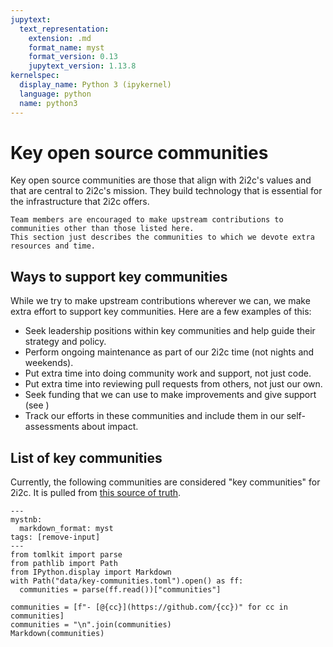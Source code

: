 ```yaml
---
jupytext:
  text_representation:
    extension: .md
    format_name: myst
    format_version: 0.13
    jupytext_version: 1.13.8
kernelspec:
  display_name: Python 3 (ipykernel)
  language: python
  name: python3
---
```


# Key open source communities

Key open source communities are those that align with 2i2c's values and that are central to 2i2c's mission.
They build technology that is essential for the infrastructure that 2i2c offers.

```{admonition} This is not exclusive!
Team members are encouraged to make upstream contributions to communities other than those listed here.
This section just describes the communities to which we devote extra resources and time.
```

## Ways to support key communities

While we try to make upstream contributions wherever we can, we make extra effort to support key communities.
Here are a few examples of this:

- Seek leadership positions within key communities and help guide their strategy and policy.
- Perform ongoing maintenance as part of our 2i2c time (not nights and weekends).
- Put extra time into doing community work and support, not just code.
- Put extra time into reviewing pull requests from others, not just our own.
- Seek funding that we can use to make improvements and give support (see [](open-source:funding))
- Track our efforts in these communities and include them in our self-assessments about impact.

## List of key communities

Currently, the following communities are considered "key communities" for 2i2c.
It is pulled from [this source of truth](data/key-communities.toml).

```{code-cell} ipython3
---
mystnb:
  markdown_format: myst
tags: [remove-input]
---
from tomlkit import parse
from pathlib import Path
from IPython.display import Markdown
with Path("data/key-communities.toml").open() as ff:
  communities = parse(ff.read())["communities"]

communities = [f"- [@{cc}](https://github.com/{cc})" for cc in communities]
communities = "\n".join(communities)
Markdown(communities)
```